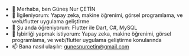 - 👋 Merhaba, ben Güneş Nur ÇETİN
- 👀 İlgileniyorum: Yapay zeka, makine öğrenimi, görsel programlama, ve web/flutter uygulama geliştirme
- 🌱 Şu anda öğreniyorum: Flutter ile Dart, C#, MySQL
- 💞️ İşbirliği yapmak istiyorum: Yapay zeka, makine öğrenimi, görsel programlama, ve web/flutter uygulama geliştirme konularında
- 📫 Bana nasıl ulaşılır: gunesnurcetin@gmail.com


<!---
GunesNurCetin/GunesNurCetin is a ✨ special ✨ repository because its `README.md` (this file) appears on your GitHub profile.
You can click the Preview link to take a look at your changes.
--->
